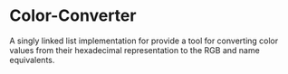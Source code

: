 # Color-Converter
A singly linked list implementation for provide a tool for converting color values from their hexadecimal representation to the RGB and name equivalents.
